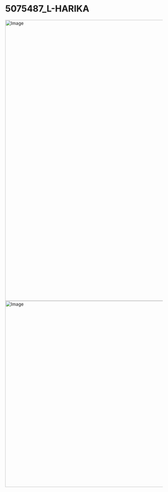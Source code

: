 # 5075487_L-HARIKA
<img width="1230" height="899" alt="Image" src="https://github.com/user-attachments/assets/3b5f3f18-dbc8-4ebe-a4f6-5a02e5661d58" />
<img width="870" height="596" alt="Image" src="https://github.com/user-attachments/assets/4d075a37-c719-4ba5-8ec7-f6c885779f4e" />

